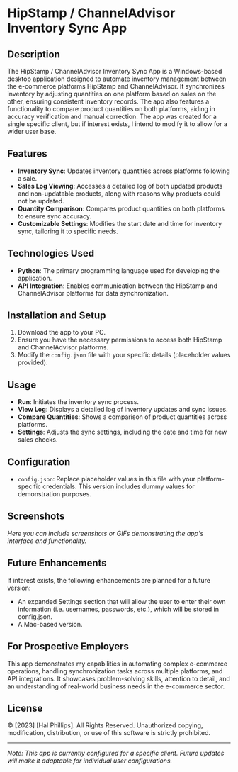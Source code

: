 # HipStamp / ChannelAdvisor Inventory Sync App

## Description
The HipStamp / ChannelAdvisor Inventory Sync App is a Windows-based desktop application designed to automate inventory management between the e-commerce platforms HipStamp and ChannelAdvisor. It synchronizes inventory by adjusting quantities on one platform based on sales on the other, ensuring consistent inventory records. The app also features a functionality to compare product quantities on both platforms, aiding in accuracy verification and manual correction. The app was created for a single specific client, but if interest exists, I intend to modify it to allow for a wider user base.

## Features
- **Inventory Sync**: Updates inventory quantities across platforms following a sale.
- **Sales Log Viewing**: Accesses a detailed log of both updated products and non-updatable products, along with reasons why products could not be updated.
- **Quantity Comparison**: Compares product quantities on both platforms to ensure sync accuracy.
- **Customizable Settings**: Modifies the start date and time for inventory sync, tailoring it to specific needs.

## Technologies Used
- **Python**: The primary programming language used for developing the application.
- **API Integration**: Enables communication between the HipStamp and ChannelAdvisor platforms for data synchronization.

## Installation and Setup
1. Download the app to your PC.
2. Ensure you have the necessary permissions to access both HipStamp and ChannelAdvisor platforms.
3. Modify the `config.json` file with your specific details (placeholder values provided).

## Usage
- **Run**: Initiates the inventory sync process.
- **View Log**: Displays a detailed log of inventory updates and sync issues.
- **Compare Quantities**: Shows a comparison of product quantities across platforms.
- **Settings**: Adjusts the sync settings, including the date and time for new sales checks.

## Configuration
- `config.json`: Replace placeholder values in this file with your platform-specific credentials. This version includes dummy values for demonstration purposes.

## Screenshots
*Here you can include screenshots or GIFs demonstrating the app's interface and functionality.*

## Future Enhancements
If interest exists, the following enhancements are planned for a future version:
- An expanded Settings section that will allow the user to enter their own information (i.e. usernames, passwords, etc.), which will be stored in config.json.
- A Mac-based version.

## For Prospective Employers
This app demonstrates my capabilities in automating complex e-commerce operations, handling synchronization tasks across multiple platforms, and API integrations. It showcases problem-solving skills, attention to detail, and an understanding of real-world business needs in the e-commerce sector.

## License
© [2023] [Hal Phillips]. All Rights Reserved.
Unauthorized copying, modification, distribution, or use of this software is strictly prohibited.

---

*Note: This app is currently configured for a specific client. Future updates will make it adaptable for individual user configurations.*
